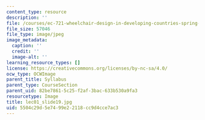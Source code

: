 ```yaml
---
content_type: resource
description: ''
file: /courses/ec-721-wheelchair-design-in-developing-countries-spring-2009/5504c29d5e7499e22118cc9d4cce7ac3_lec01_slide19.jpg
file_size: 57046
file_type: image/jpeg
image_metadata:
  caption: ''
  credit: ''
  image-alt: ''
learning_resource_types: []
license: https://creativecommons.org/licenses/by-nc-sa/4.0/
ocw_type: OCWImage
parent_title: Syllabus
parent_type: CourseSection
parent_uid: 82be7861-5c25-f2af-3bac-633b530a9fa3
resourcetype: Image
title: lec01_slide19.jpg
uid: 5504c29d-5e74-99e2-2118-cc9d4cce7ac3
---
```

